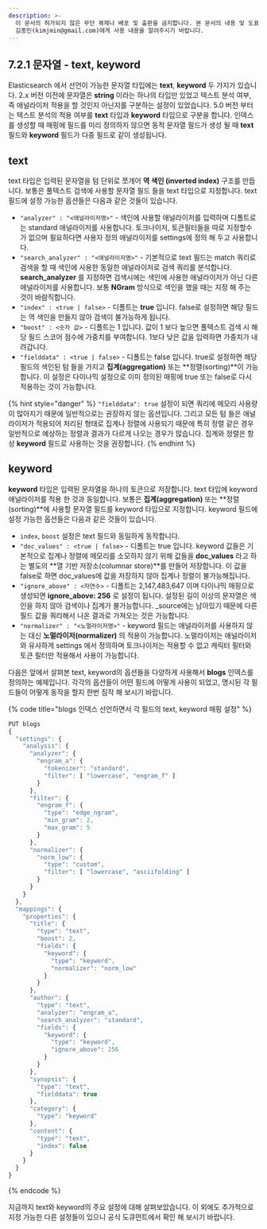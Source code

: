 ```yaml
---
description: >-
  이 문서의 허가되지 않은 무단 복제나 배포 및 출판을 금지합니다. 본 문서의 내용 및 도표 등을 인용하고자 하는 경우 출처를 명시하고
  김종민(kimjmin@gmail.com)에게 사용 내용을 알려주시기 바랍니다.
---
```


## 7.2.1 문자열 - text, keyword

&#x20; Elasticsearch 에서 선언이 가능한 문자열 타입에는 **text**, **keyword** 두 가지가 있습니다. 2.x 버전 이전에 문자열은 **string** 이라는 하나의 타입만 있었고 텍스트 분석 여부, 즉 애널라이저 적용을 할 것인지 아닌지를 구분하는 설정이 있었습니다. 5.0 버전 부터는 텍스트 분석의 적용 여부를 **text** 타입과 **keyword** 타입으로 구분을 합니다. 인덱스를 생성할 때 매핑에 필드를 미리 정의하지 않으면 동적 문자열 필드가 생성 될 때 **text** 필드와 **keyword** 필드가 다중 필드로 같이 생성됩니다.

## text

&#x20; text 타입은 입력된 문자열을 텀 단위로 쪼개어 **역 색인 (inverted index)** 구조를 만듭니다. 보통은 풀텍스트 검색에 사용할 문자열 필드 들을 text 타입으로 지정합니다. text 필드에 설정 가능한 옵션들은 다음과 같은 것들이 있습니다.

* `"analyzer" : "<애널라이저명>"` - 색인에 사용할 애널라이저를 입력하며 디폴트로는 standard 애널라이저를 사용합니다. 토크나이저, 토큰필터들을 따로 지정할수가 없으며 필요하다면 사용자 정의 애널라이저를 settings에 정의 해 두고 사용합니다.
* `"search_analyzer" : "<애널라이저명>"` - 기본적으로 text 필드는 match 쿼리로 검색을 할 때 색인에 사용한 동일한 애널라이저로 검색 쿼리를 분석합니다. **search_analyzer** 를 지정하면 검색시에는 색인에 사용한 애널라이저가 아닌 다른 애널라이저를 사용합니다. 보통 **NGram** 방식으로 색인을 했을 때는 지정 해 주는 것이 바람직합니다.
* `"index" : <true | false>` - 디폴트는 **true** 입니다. false로 설정하면 해당 필드는 역 색인을 만들지 않아 검색이 불가능하게 됩니다.
* `"boost" : <숫자 값>` - 디폴트는 1 입니다. 값이 1 보다 높으면 풀텍스트 검색 시 해당 필드 스코어 점수에 가중치를 부여합니다. 1보다 낮은 값을 입력하면 가중치가 내려갑니다.
* `"fielddata" : <true | false>` - 디폴트는 false 입니다. true로 설정하면 해당 필드의 색인된 텀 들을 가지고 **집계(aggregation)** 또는 **정렬(sorting)**이 가능합니다. 이 설정은 다이나믹 설정으로 이미 정의된 매핑에 true 또는 false로 다시 적용하는 것이 가능합니다.

{% hint style="danger" %}
`"fielddata": true` 설정이 되면 쿼리에 메모리 사용량이 많아지기 때문에 일반적으로는 권장하지 않는 옵션입니다. 그리고 모든 텀 들은 애널라이저가 적용되어 처리된 형태로 집계나 정렬에 사용되기 때문에 특히 정렬 같은 경우 일반적으로 예상하는 정렬과 결과가 다르게 나오는 경우가 많습니다. 집계와 정렬은 항상 **keyword** 필드로 사용하는 것을 권장합니다.
{% endhint %}

## keyword

&#x20; **keyword** 타입은 입력된 문자열을 하나의 토큰으로 저장합니다. text 타입에 keyword 애널라이저를 적용 한 것과 동일합니다. 보통은 **집계(aggregation)** 또는 **정렬(sorting)**에 사용할 문자열 필드를 keyword 타입으로 지정합니다. keyword 필드에 설정 가능한 옵션들은 다음과 같은 것들이 있습니다.

* `index`, `boost` 설정은 text 필드와 동일하게 동작합니다.
* `"doc_values" : <true | false>` - 디폴트는 true 입니다. keyword 값들은 기본적으로 집계나 정렬에 메모리를 소모하지 않기 위해 값들을 **doc_values** 라고 하는 별도의 **열 기반 저장소(columnar store)**를 만들어 저장합니다. 이 값을 false로 하면 doc_values에 값을 저장하지 않아 집계나 정렬이 불가능해집니다.
* `"ignore_above" : <자연수>` - 디폴트는 2,147,483,647 이며 다이나믹 매핑으로 생성되면 **ignore_above: 256** 로 설정이 됩니다. 설정된 길이 이상의 문자열은 색인을 하지 않아 검색이나 집계가 불가능합니다. _source에는 남아있기 때문에 다른 필드 값을 쿼리해서 나온 결과로 가져오는 것은 가능합니다.
* `"normalizer" : "<노멀라이저명>"` - keyword 필드는 애널라이저를 사용하지 않는 대신 **노멀라이저(normalizer)** 의 적용이 가능합니다. 노멀라이저는 애널라이저와 유사하게 settings 에서 정의하며 토크나이저는 적용할 수 없고 캐릭터 필터와 토큰 필터만 적용해서 사용이 가능합니다.

&#x20; 다음은 앞에서 살펴본 text, keyword의 옵션들을 다양하게 사용해서 **blogs** 인덱스를 정의하는 예제입니다. 각각의 옵션들이 어떤 필드에 어떻게 사용이 되었고, 명시된 각 필드들이 어떻게 동작을 할지 한번 짐작 해 보시기 바랍니다.

{% code title="blogs 인덱스 선언하면서 각 필드의 text, keyword 매핑 설정" %}
```javascript
PUT blogs
{
  "settings": {
    "analysis": {
      "analyzer": {
        "engram_a": {
          "tokenizer": "standard",
          "filter": [ "lowercase", "engram_f" ]
        }
      },
      "filter": {
        "engram_f": {
          "type": "edge_ngram",
          "min_gram": 2,
          "max_gram": 5
        }
      },
      "normalizer": {
        "norm_low": {
          "type": "custom",
          "filter": [ "lowercase", "asciifolding" ]
        }
      }
    }
  },
  "mappings": {
    "properties": {
      "title": {
        "type": "text",
        "boost": 2,
        "fields": {
          "keyword": {
            "type": "keyword",
            "normalizer": "norm_low"
          }
        }
      },
      "author": {
        "type": "text",
        "analyzer": "engram_a",
        "search_analyzer": "standard",
        "fields": {
          "keyword": {
            "type": "keyword",
            "ignore_above": 256
          }
        }
      },
      "synopsis": {
        "type": "text",
        "fielddata": true
      },
      "category": {
        "type": "keyword"
      },
      "content": {
        "type": "text",
        "index": false
      }
    }
  }
}
```
{% endcode %}

&#x20; 지금까지 text와 keyword의 주요 설정에 대해 살펴보았습니다. 이 외에도 추가적으로 지정 가능한 다른 설정들이 있으니 공식 도큐먼트에서 확인 해 보시기 바랍니다.
